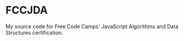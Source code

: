 # FCCJDA
My source code for Free Code Camps' JavaScript Algorithms and Data Structures certification.
